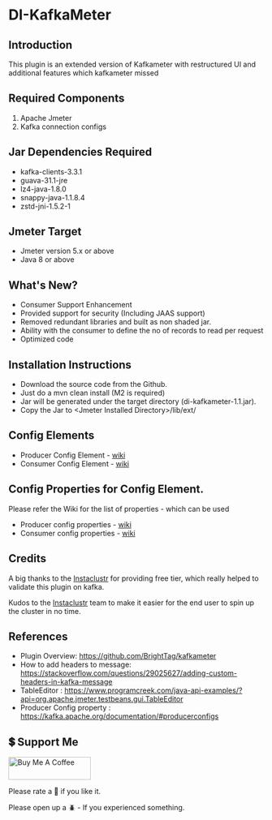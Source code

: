 # DI-KafkaMeter

## Introduction

This plugin is an extended version of Kafkameter with restructured UI and additional features which kafkameter missed

## Required Components

1. Apache Jmeter
2. Kafka connection configs

## Jar Dependencies Required

* kafka-clients-3.3.1
* guava-31.1-jre
* lz4-java-1.8.0
* snappy-java-1.1.8.4
* zstd-jni-1.5.2-1

## Jmeter Target

* Jmeter version 5.x or above
* Java 8 or above

## What's New?

* Consumer Support Enhancement
* Provided support for security (Including JAAS support)
* Removed redundant libraries and built as non shaded jar.
* Ability with the consumer to define the no of records to read per request 
* Optimized code


## Installation Instructions

* Download the source code from the Github.
* Just do a mvn clean install (M2 is required)
* Jar will be generated under the target directory (di-kafkameter-1.1.jar).
* Copy the Jar to \<Jmeter Installed Directory\>/lib/ext/

## Config Elements

* Producer Config Element - [wiki](https://github.com/rollno748/di-kafkameter/wiki#producer-elements)
* Consumer Config Element - [wiki](https://github.com/rollno748/di-kafkameter/wiki#consumer-elements)

## Config Properties for Config Element.

Please refer the Wiki for the list of properties - which can be used

* Producer config properties - [wiki](https://github.com/rollno748/di-kafkameter/wiki#producer-properties)
* Consumer config properties - [wiki](https://github.com/rollno748/di-kafkameter/wiki#consumer-properties)

## Credits
A big thanks to the [Instaclustr](https://www.instaclustr.com/) for providing free tier, which really helped to validate this plugin on kafka.

Kudos to the [Instaclustr](https://www.instaclustr.com/) team to make it easier for the end user to spin up the cluster in no time.

## References

 * Plugin Overview: https://github.com/BrightTag/kafkameter  
 * How to add headers to message: https://stackoverflow.com/questions/29025627/adding-custom-headers-in-kafka-message
 * TableEditor : https://www.programcreek.com/java-api-examples/?api=org.apache.jmeter.testbeans.gui.TableEditor
 * Producer Config property : https://kafka.apache.org/documentation/#producerconfigs


## 💲 Support Me
[<a href="https://www.buymeacoffee.com/rollno748" target="_blank"><img src="https://cdn.buymeacoffee.com/buttons/v2/default-yellow.png" height="45px" width="162px" alt="Buy Me A Coffee"></a>](https://www.buymeacoffee.com/rollno748)

Please rate a :star2: if you like it.

Please open up a :beetle: - If you experienced something.
 
